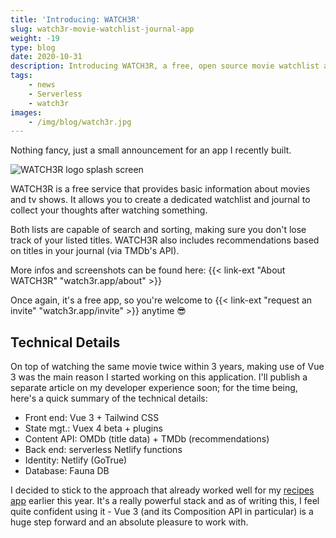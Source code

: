 ```yaml
---
title: 'Introducing: WATCH3R'
slug: watch3r-movie-watchlist-journal-app
weight: -19
type: blog
date: 2020-10-31
description: Introducing WATCH3R, a free, open source movie watchlist and journal app.
tags:
    - news
    - Serverless
    - watch3r
images:
    - /img/blog/watch3r.jpg
---
```


Nothing fancy, just a small announcement for an app I recently built.

<img src="/img/blog/watch3r.jpg" class="img-fluid img-center" alt="WATCH3R logo splash screen">

WATCH3R is a free service that provides basic information about movies and tv shows. It allows you to create a dedicated watchlist and journal to collect your thoughts after watching something.

Both lists are capable of search and sorting, making sure you don't lose track of your listed titles. WATCH3R also includes recommendations based on titles in your journal (via TMDb's API).

More infos and screenshots can be found here: {{< link-ext "About WATCH3R" "watch3r.app/about" >}}

Once again, it's a free app, so you're welcome to {{< link-ext "request an invite" "watch3r.app/invite" >}} anytime 😎

## Technical Details

On top of watching the same movie twice within 3 years, making use of Vue 3 was the main reason I started working on this application. I'll publish a separate article on my developer experience soon; for the time being, here's a quick summary of the technical details:

- Front end: Vue 3 + Tailwind CSS
- State mgt.: Vuex 4 beta + plugins
- Content API: OMDb (title data) + TMDb (recommendations)
- Back end: serverless Netlify functions
- Identity: Netlify (GoTrue)
- Database: Fauna DB

I decided to stick to the approach that already worked well for my [recipes app](/blog/serverless-recipes-app-faunadb-vuejs/) earlier this year. It's a really powerful stack and as of writing this, I feel quite confident using it - Vue 3 (and its Composition API in particular) is a huge step forward and an absolute pleasure to work with.